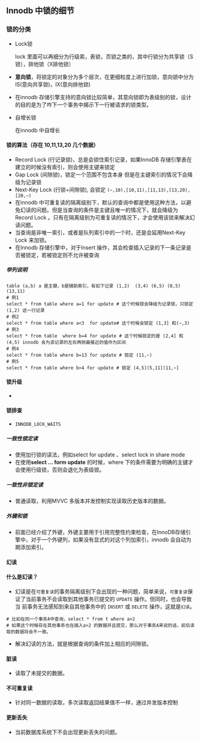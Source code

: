 ## Innodb 中锁的细节

### 锁的分类

* Lock锁

  lock 里面可以再细分为行级索，表锁，页锁之类的，其中行锁分为共享锁（S锁），排他锁（X排他锁）

* **意向锁**，将锁定的对象分为多个层次，在更细粒度上进行加锁，意向锁中分为IS(意向共享锁)，IX(意向排他锁)

* 在innodb 存储引擎支持的意向锁比较简单，其意向锁即为表级别的锁，设计的目的是为了咋下一个事务中揭示下一行被请求的锁类型。

* 自增长锁

  在innodb 中自增长

#### 锁的算法（存在 10,11,13,20 几个数据）

* Record Lock (行记录锁)，总是会锁住索引记录，如果InnoDB 存储引擎表在建立的时候没有索引，则会使用主键来锁定
* Gap Lock (间隙锁)，锁定一个范围不包含本身 但是在主键索引的情况下会降级为记录锁
* Next-Key Lock (行锁+间隙锁), 会锁定  `(~,10),[10,11),[11,13),[13,20),[20,~)`
* 在innodb 中可重复读的隔离级别下，默认的查询中都是使用这种方法，以避免幻读的问题。但是当查询的条件是主键且唯一的情况下，就会降级为Record Lock 。只有在隔离级别为可重复读的情况下，才会使用该锁来解决幻读问题。
* 当查询是非唯一索引，或者是队列索引中的一个时，还是会延用Next-Key Lock 来加锁。
* 在Innodb 存储引擎中，对于Insert 操作，其会检查插入记录的下一条记录是否被锁定，若被锁定则不允许被查询

##### 举列说明

```mysql
table (a,b) a 是主键，b是辅助索引，有如下记录 (1,2)  (3,4) (6,5) (8,5) (13,11)
# 例1
select * from table where a=1 for update # 这个时候锁会降级为记录锁，只锁定(1,2) 这一行记录
# 例2
select * from table where a<3  for update# 这个时候会锁定 (1,3] 和(~,3)
# 例3
select * from table  where b=4 for update # 这个时候锁定的是 (2,4] 和 (4,5) innodb 会为该记录的左右两侧最接近的值作为区间
# 例4
select * from table where b=13 for update # 锁定 (11,~)
# 例5
select * from table where b>4 for update # 锁定 (4,5](5,11](11,~]
```

#### 锁升级

* 

#### 锁排查

* `INNODB_LOCK_WAITS`

##### 一致性锁定读

* 使用加行锁的读法，例如select for update 、select lock in share mode
* 在使用**select ... form update** 的时候，where 下的条件需要为明确的主键才会使用行级锁，否则会退化为表级锁。

##### 一致性非锁定读

* 普通读取，利用MVVC 多版本并发控制实现读取历史版本的数据。

##### 外键和锁

* 前面已经介绍了外键，外键主要用于引用完整性约束检查，在InnoDB存储引擎中，对于一个外键列，如果没有显式的对这个列加索引，innodb 会自动为期添加索引。

#### 幻读

#### 什么是幻读？

* 幻读是在`可重复读`的事务隔离级别下会出现的一种问题，简单来说，`可重复读`保证了当前事务不会读取到其他事务已提交的 `UPDATE` 操作。但同时，也会导致当  前事务无法感知到来自其他事务中的 `INSERT` 或 `DELETE` 操作，这就是`幻读`。

```shell
# 比如在同一个事务A中查询，select * from t where a>2 
# 如果这个时候存在其他事务也在插入a>2 的数据并且提交，那么对于事务A来说的话，前后读取的数据将会不一致。
```

* 解决幻读的方法，就是根据查询的条件加上相应的间隙锁。

#### 脏读

* 读取了未提交的数据。

#### 不可重复读

* 针对同一数据的读取，多次读取返回结果值不一样，通过并发版本控制

#### 更新丢失

* 当前数据库系统下不会出现更新丢失的问题。
